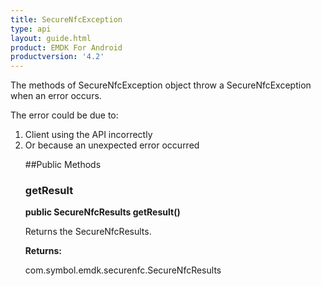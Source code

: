 ```yaml
---
title: SecureNfcException
type: api
layout: guide.html
product: EMDK For Android
productversion: '4.2'
---
```



The methods of SecureNfcException object throw a SecureNfcException when an error
 occurs.

 The error could be due to:
 <ol>
 <li>Client using the API incorrectly
 <li>Or because an unexpected error occurred

##Public Methods

### getResult

**public SecureNfcResults getResult()**

Returns the SecureNfcResults.

**Returns:**

com.symbol.emdk.securenfc.SecureNfcResults

